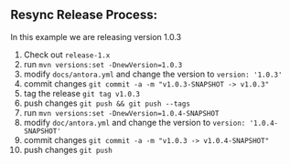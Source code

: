 ## Resync Release Process:
In this example we are releasing version 1.0.3

1) Check out `release-1.x`
2) run `mvn versions:set -DnewVersion=1.0.3` 
3) modify `docs/antora.yml` and change the version to `version: '1.0.3'`
4) commit changes `git commit -a -m "v1.0.3-SNAPSHOT -> v1.0.3"`
5) tag the release `git tag v1.0.3`
6) push changes `git push && git push --tags`
7) run `mvn versions:set -DnewVersion=1.0.4-SNAPSHOT` 
8) modify `doc/antora.yml` and change the version to `version: '1.0.4-SNAPSHOT'`
9) commit changes `git commit -a -m "v1.0.3 -> v1.0.4-SNAPSHOT"`
10) push changes `git push`
